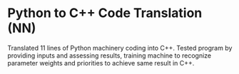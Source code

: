 # Python to C++ Code Translation (NN)

Translated 11 lines of Python machinery coding into C++. Tested program by providing inputs and assessing results,
training machine to recognize parameter weights and priorities to achieve same result in C++.
